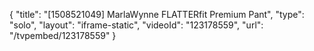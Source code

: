 {
    "title": "[1508521049] MarlaWynne FLATTERfit Premium Pant",
    "type": "solo",
    "layout": "iframe-static",
    "videoId": "123178559",
    "url": "\/tvpembed\/123178559"
}